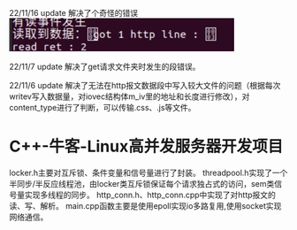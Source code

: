 
22/11/16 update
解决了个奇怪的错误  
![Image discription](/pic/error1.jpg)

22/11/7 update
解决了get请求文件夹时发生的段错误。

22/11/6 update
解决了无法在http报文数据段中写入较大文件的问题（根据每次writev写入数据量，对iovec结构体m_iv里的地址和长度进行修改），对content_type进行了判断，可以传输.css、.js等文件。



# C++-牛客-Linux高并发服务器开发项目  
locker.h主要对互斥锁、条件变量和信号量进行了封装。
threadpool.h实现了一个半同步/半反应线程池，由locker类互斥锁保证每个请求独占式的访问，sem类信号量实现多线程的同步。
http_conn.h、http_conn.cpp中实现了对http报文的读、写、解析。
main.cpp函数主要是使用epoll实现io多路复用,使用socket实现网络通信。

